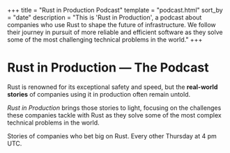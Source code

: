 +++
title = "Rust in Production Podcast"
template = "podcast.html"
sort_by = "date"
description = "This is 'Rust in Production', a podcast about companies who use Rust to shape the future of infrastructure. We follow their journey in pursuit of more reliable and efficient software as they solve some of the most challenging technical problems in the world."
+++

# Rust in Production &mdash; The Podcast


Rust is renowned for its exceptional safety and speed, but the **real-world
stories** of companies using it in production often remain untold. 

*Rust in Production* brings those stories to light, focusing on the challenges
these companies tackle with Rust as they solve some of the most complex technical problems in the
world.

Stories of companies who bet big on Rust. Every other Thursday at 4 pm UTC.